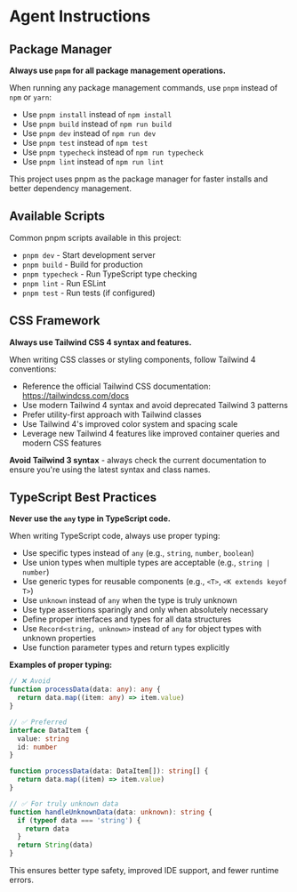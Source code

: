 # Agent Instructions

## Package Manager

**Always use `pnpm` for all package management operations.**

When running any package management commands, use `pnpm` instead of `npm` or `yarn`:

- Use `pnpm install` instead of `npm install`
- Use `pnpm build` instead of `npm run build`
- Use `pnpm dev` instead of `npm run dev`
- Use `pnpm test` instead of `npm test`
- Use `pnpm typecheck` instead of `npm run typecheck`
- Use `pnpm lint` instead of `npm run lint`

This project uses pnpm as the package manager for faster installs and better dependency management.

## Available Scripts

Common pnpm scripts available in this project:

- `pnpm dev` - Start development server
- `pnpm build` - Build for production
- `pnpm typecheck` - Run TypeScript type checking
- `pnpm lint` - Run ESLint
- `pnpm test` - Run tests (if configured)

## CSS Framework

**Always use Tailwind CSS 4 syntax and features.**

When writing CSS classes or styling components, follow Tailwind 4 conventions:

- Reference the official Tailwind CSS documentation: https://tailwindcss.com/docs
- Use modern Tailwind 4 syntax and avoid deprecated Tailwind 3 patterns
- Prefer utility-first approach with Tailwind classes
- Use Tailwind 4's improved color system and spacing scale
- Leverage new Tailwind 4 features like improved container queries and modern CSS features

**Avoid Tailwind 3 syntax** - always check the current documentation to ensure you're using the latest syntax and class names.

## TypeScript Best Practices

**Never use the `any` type in TypeScript code.**

When writing TypeScript code, always use proper typing:

- Use specific types instead of `any` (e.g., `string`, `number`, `boolean`)
- Use union types when multiple types are acceptable (e.g., `string | number`)
- Use generic types for reusable components (e.g., `<T>`, `<K extends keyof T>`)
- Use `unknown` instead of `any` when the type is truly unknown
- Use type assertions sparingly and only when absolutely necessary
- Define proper interfaces and types for all data structures
- Use `Record<string, unknown>` instead of `any` for object types with unknown properties
- Use function parameter types and return types explicitly

**Examples of proper typing:**

```typescript
// ❌ Avoid
function processData(data: any): any {
  return data.map((item: any) => item.value)
}

// ✅ Preferred
interface DataItem {
  value: string
  id: number
}

function processData(data: DataItem[]): string[] {
  return data.map((item) => item.value)
}

// ✅ For truly unknown data
function handleUnknownData(data: unknown): string {
  if (typeof data === 'string') {
    return data
  }
  return String(data)
}
```

This ensures better type safety, improved IDE support, and fewer runtime errors.
